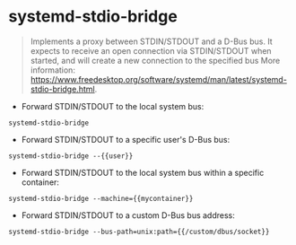 # systemd-stdio-bridge

>  Implements a proxy between STDIN/STDOUT and a D-Bus bus. It expects to receive an open connection via STDIN/STDOUT when started, and will create a new connection to the specified bus
> More information: <https://www.freedesktop.org/software/systemd/man/latest/systemd-stdio-bridge.html>.

- Forward STDIN/STDOUT to the local system bus:

`systemd-stdio-bridge`

- Forward STDIN/STDOUT to a specific user's D-Bus bus:

`systemd-stdio-bridge --{{user}}`

- Forward STDIN/STDOUT to the local system bus within a specific container:

`systemd-stdio-bridge --machine={{mycontainer}}`

- Forward STDIN/STDOUT to a custom D-Bus bus address:

`systemd-stdio-bridge --bus-path=unix:path={{/custom/dbus/socket}}`

